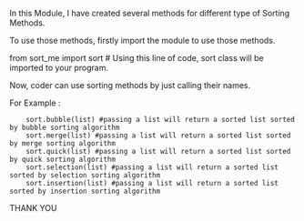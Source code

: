In this Module, I have created several methods for different type of Sorting Methods.

To use those methods, firstly import the module to use those methods.

from sort_me import sort  # Using this line of code, sort class will be imported to your program.

Now, coder can use sorting methods by just calling their names.

For Example : 

        sort.bubble(list) #passing a list will return a sorted list sorted by bubble sorting algorithm
        sort.merge(list) #passing a list will return a sorted list sorted by merge sorting algorithm
        sort.quick(list) #passing a list will return a sorted list sorted by quick sorting algorithm
        sort.selection(list) #passing a list will return a sorted list sorted by selection sorting algorithm
        sort.insertion(list) #passing a list will return a sorted list sorted by insertion sorting algorithm

THANK YOU